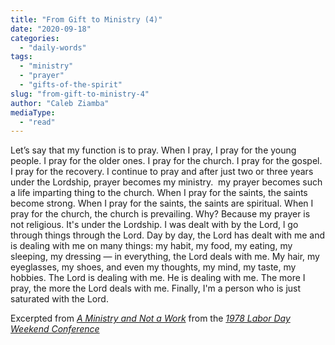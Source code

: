 ```yaml
---
title: "From Gift to Ministry (4)"
date: "2020-09-18"
categories: 
  - "daily-words"
tags: 
  - "ministry"
  - "prayer"
  - "gifts-of-the-spirit"
slug: "from-gift-to-ministry-4"
author: "Caleb Ziamba"
mediaType: 
  - "read"
---
```


Let’s say that my function is to pray. When I pray, I pray for the young people. I pray for the older ones. I pray for the church. I pray for the gospel. I pray for the recovery. I continue to pray and after just two or three years under the Lordship, prayer becomes my ministry.  my prayer becomes such a life imparting thing to the church. When I pray for the saints, the saints become strong. When I pray for the saints, the saints are spiritual. When I pray for the church, the church is prevailing. Why? Because my prayer is not religious. It's under the Lordship. I was dealt with by the Lord, l go through things through the Lord. Day by day, the Lord has dealt with me and is dealing with me on many things: my habit, my food, my eating, my sleeping, my dressing — in everything, the Lord deals with me. My hair, my eyeglasses, my shoes, and even my thoughts, my mind, my taste, my hobbies. The Lord is dealing with me. He is dealing with me. The more I pray, the more the Lord deals with me. Finally, I'm a person who is just saturated with the Lord.

Excerpted from _[A Ministry and Not a Work](https://www.asweetsavor.org/a-ministry-and-not-a-work/)_ from the _[1978 Labor Day Weekend Conference](https://www.asweetsavor.org/1978-labor-day-weekend-conference/)_
